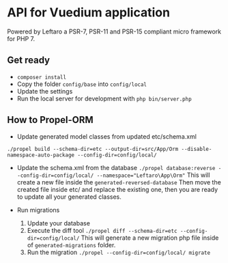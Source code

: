 API for Vuedium application
=============================

Powered by Leftaro a PSR-7, PSR-11 and PSR-15 compliant micro framework for PHP 7.

Get ready
--------------

- `composer install`
- Copy the folder `config/base` into `config/local`
- Update the settings
- Run the local server for development with `php bin/server.php`

How to Propel-ORM
--------------

- Update generated model classes from updated etc/schema.xml

`./propel build --schema-dir=etc --output-dir=src/App/Orm --disable-namespace-auto-package --config-dir=config/local/`

- Update the schema.xml from the database
`./propel database:reverse --config-dir=config/local/ --namespace="Leftaro\App\Orm"`
This will create a new file inside the `generated-reversed-database`
Then move the created file inside etc/ and replace the existing one, then you are ready to update all your generated classes.

- Run migrations
  1) Update your database
  2) Execute the diff tool `./propel diff --schema-dir=etc --config-dir=config/local/`
  This will generate a new migration php file inside of `generated-migrations` folder.
  3) Run the migration `./propel --config-dir=config/local/ migrate`




